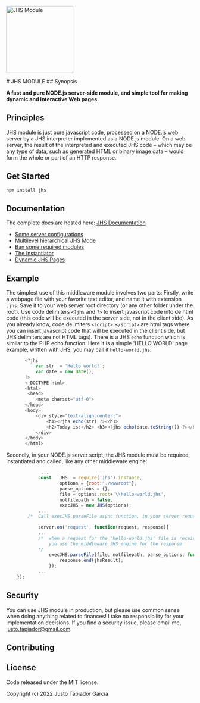 
<p align="left">
  <img width="180" height="180" src="https://user-images.githubusercontent.com/115353781/213859341-92a908dc-3892-469b-aaa7-74d6d4978e87.png" alt="JHS Module">
</p>
# JHS MODULE
## Synopsis

**A fast and pure NODE.js server-side module, and simple tool for making dynamic 
and interactive Web pages.**

## Principles

JHS module is just pure javascript code, processed on a NODE.js web server by a JHS interpreter 
implemented as a NODE.js module. On a web server, the result of the interpreted and executed 
JHS code – which may be any type of data, such as generated HTML or binary image data – would 
form the whole or part of an HTTP response.

## Get Started

```sh
npm install jhs
```

## Documentation
The complete docs are hosted here: [JHS Documentation](docs/) 

* [Some server configurations](docs/server-configurations.md)
* [Multilevel hierarchical JHS Mode](docs/multilevel-hierarchy.md)
* [Ban some required modules](docs/banned-require.md)
* [The Instantiator](docs/instantiator.md)
* [Dynamic JHS Pages](docs/dynamic-jhs-pages.md)


## Example

The simplest use of this middleware module involves two parts:
Firstly, write a webpage file with your favorite text editor, and name it with extension `.jhs`. 
Save it to your web server root directory (or any other folder under the root). Use code 
delimiters `<?jhs` and `?>` to insert javascript code into de html code (this code will be 
executed in the server side, not in the client side). As you already know, code 
delimiters `<script> </script>` are html tags where you can insert javascript code that 
will be executed in the client side, but JHS delimiters are not HTML tags). There is a JHS 
`echo` function which is similar to the PHP echo function. Here it is a simple 'HELLO WORLD'
page example, written with JHS, you may call it `hello-world.jhs`:

 ```javascript
        <?jhs 
            var str  = 'Hello world!';
            var date = new Date();
        ?>
        <!DOCTYPE html> 
        <html>
         <head>
            <meta charset="utf-8">
        </head>
        <body>
            <div style="text-align:center;">
                <h1><?jhs echo(str) ?></h1>
                <h2>Today is:</h2> <h3><?jhs echo(date.toString()) ?></h3>
            </div>
        </body>
        </html>
```
Secondly, in your NODE.js server script, the JHS module must be required, instantiated 
and called, like any other middleware engine:

```javascript
             ...
            const   JHS  = require('jhs').instance,
                    options = {root:"./wwwroot"},
                    parse_options = {},
                    file = options.root+'\\hello-world.jhs',
                    notfilepath = false,
                    execJHS = new JHS(options);
            ...
        /*  Call execJHS.parseFile async function, in your server request event listener */

            server.on('request', function(request, response){
            ...
            /*  when a request for the 'hello-world.jhs' file is received, 
                you use the middleware JHS engine for the response 
            */
                execJHS.parseFile(file, notfilepath, parse_options, function(jhsResult, err){  
                    response.end(jhsResult);
                }); 
            ...
    });
```
## Security

You can use JHS module in production,  but please use common sense when doing anything related to finances! I take no responsibility for your implementation decisions.
If you find a security issue, please email me,  justo.tapiador@gmail.com.

## Contributing

## License
Code released under the MIT license.

Copyright (c) 2022 Justo Tapiador García
